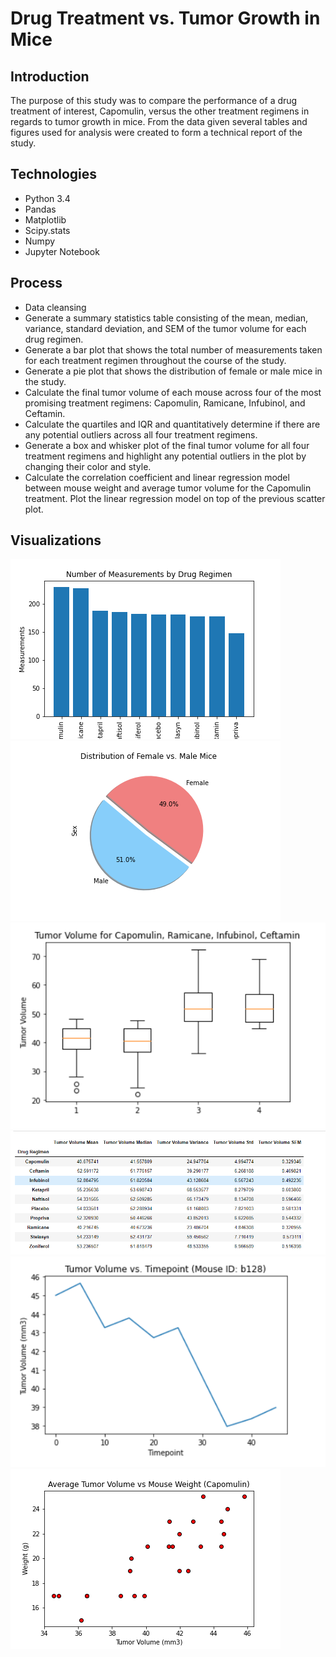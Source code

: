 # Drug Treatment vs. Tumor Growth in Mice

## Introduction

The purpose of this study was to compare the performance of a drug treatment of interest, Capomulin, versus the other treatment regimens in regards to tumor growth in mice. From the data given several tables and figures used for analysis were created to form a technical report of the study. 

## Technologies

* Python 3.4
* Pandas
* Matplotlib
* Scipy.stats
* Numpy
* Jupyter Notebook

## Process

* Data cleansing 
* Generate a summary statistics table consisting of the mean, median, variance, standard deviation, and SEM of the tumor volume for each drug regimen.
* Generate a bar plot that shows the total number of measurements taken for each treatment regimen throughout the course of the study.
* Generate a pie plot that shows the distribution of female or male mice in the study.
* Calculate the final tumor volume of each mouse across four of the most promising treatment regimens: Capomulin, Ramicane, Infubinol, and Ceftamin. 
* Calculate the quartiles and IQR and quantitatively determine if there are any potential outliers across all four treatment regimens.
* Generate a box and whisker plot of the final tumor volume for all four treatment regimens and highlight any potential outliers in the plot by changing their color and style.
* Calculate the correlation coefficient and linear regression model between mouse weight and average tumor volume for the Capomulin treatment. Plot the linear regression model on top of the previous scatter plot.

## Visualizations

![BarPlot](./visualizations/DrugRegime_bar.png)
![PiePlot](./visualizations/Male_v_Female_pie.png)
![BoxWhisker](./visualizations/TumorVolume_box.png)
![Dataframe](./visualizations/DrugRegimenDF.png)
![Timepoint](./visualizations/Volume-v-Timpoint_line.png)
![Weight](./visualizations/Volume-v-Weight_scatter.png)
